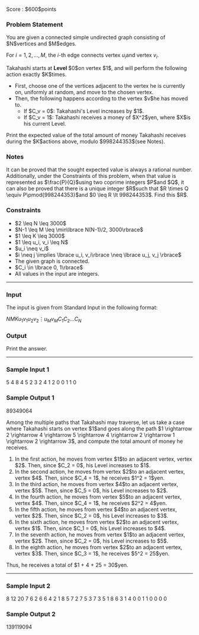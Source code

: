 
<div>

<span>

<span>

<p>
Score : $600$points
</p>

<div>

<section>

### **Problem Statement**

<p>
You are given a connected simple undirected graph consisting of $N$vertices and $M$edges.

For $i = 1, 2, \ldots, M$, the $i$-th edge connects vertex $u_i$and vertex $v_i$.
</p>

<p>
Takahashi starts at 
<strong>
Level
</strong>
$0$on vertex $1$, and will perform the following action exactly $K$times.
</p>

<ul>

<li>
First, choose one of the vertices adjacent to the vertex he is currently on, uniformly at random, and move to the chosen vertex.
</li>

<li>
Then, the following happens according to the vertex $v$he has moved to.
<ul>

<li>
If $C_v = 0$: Takahashi's Level increases by $1$.
</li>

<li>
If $C_v = 1$: Takahashi receives a money of $X^2$yen, where $X$is his current Level.
</li>

</ul>

</li>

</ul>

<p>
Print the expected value of the total amount of money Takahashi receives during the $K$actions above, modulo $998244353$(see Notes).
</p>

</section>

</div>

<div>

<section>

### **Notes**

<p>
It can be proved that the sought expected value is always a rational number. Additionally, under the Constraints of this problem, when that value is represented as $\frac{P}{Q}$using two coprime integers $P$and $Q$, it can also be proved that there is a unique integer $R$such that $R \times Q \equiv P\pmod{998244353}$and $0 \leq R \lt 998244353$. Find this $R$.
</p>

</section>

</div>

<div>

<section>

### **Constraints**

<ul>

<li>
$2 \leq N \leq 3000$
</li>

<li>
$N-1 \leq M \leq \min\lbrace N(N-1)/2, 3000\rbrace$
</li>

<li>
$1 \leq K \leq 3000$
</li>

<li>
$1 \leq u_i, v_i \leq N$
</li>

<li>
$u_i \neq v_i$
</li>

<li>
$i \neq j \implies \lbrace u_i, v_i\rbrace \neq \lbrace u_j, v_j \rbrace$
</li>

<li>
The given graph is connected.
</li>

<li>
$C_i \in \lbrace 0, 1\rbrace$
</li>

<li>
All values in the input are integers.
</li>

</ul>

</section>

</div>

---

<div>

<div>

<section>

### **Input**

<p>
The input is given from Standard Input in the following format:
</p>

<div>

$N$$M$$K$$u_1$$v_1$$u_2$$v_2$$\vdots$$u_M$$v_M$$C_1$$C_2$$\ldots$$C_N$
</div>

</section>

</div>

<div>

<section>

### **Output**

<p>
Print the answer.
</p>

</section>

</div>

</div>

---

<div>

<section>

### **Sample Input 1**

<div>

5 4 8
4 5
2 3
2 4
1 2
0 0 1 1 0

</div>

</section>

</div>

<div>

<section>

### **Sample Output 1**

<div>

89349064

</div>

<p>
Among the multiple paths that Takahashi may traverse, let us take a case where Takahashi starts on vertex $1$and goes along the path $1 \rightarrow 2 \rightarrow 4 \rightarrow 5 \rightarrow 4 \rightarrow 2 \rightarrow 1 \rightarrow 2 \rightarrow 3$, and compute the total amount of money he receives.
</p>

<ol>

<li>
In the first action, he moves from vertex $1$to an adjacent vertex, vertex $2$. Then, since $C_2 = 0$, his Level increases to $1$.
</li>

<li>
In the second action, he moves from vertex $2$to an adjacent vertex, vertex $4$. Then, since $C_4 = 1$, he receives $1^2 = 1$yen.
</li>

<li>
In the third action, he moves from vertex $4$to an adjacent vertex, vertex $5$. Then, since $C_5 = 0$, his Level increases to $2$.
</li>

<li>
In the fourth action, he moves from vertex $5$to an adjacent vertex, vertex $4$. Then, since $C_4 = 1$, he receives $2^2 = 4$yen.
</li>

<li>
In the fifth action, he moves from vertex $4$to an adjacent vertex, vertex $2$. Then, since $C_2 = 0$, his Level increases to $3$.
</li>

<li>
In the sixth action, he moves from vertex $2$to an adjacent vertex, vertex $1$. Then, since $C_1 = 0$, his Level increases to $4$.
</li>

<li>
In the seventh action, he moves from vertex $1$to an adjacent vertex, vertex $2$. Then, since $C_2 = 0$, his Level increases to $5$.
</li>

<li>
In the eighth action, he moves from vertex $2$to an adjacent vertex, vertex $3$. Then, since $C_3 = 1$, he receives $5^2 = 25$yen.
</li>

</ol>

<p>
Thus, he receives a total of $1 + 4 + 25 = 30$yen.
</p>

</section>

</div>

---

<div>

<section>

### **Sample Input 2**

<div>

8 12 20
7 6
2 6
6 4
2 1
8 5
7 2
7 5
3 7
3 5
1 8
6 3
1 4
0 0 1 1 0 0 0 0

</div>

</section>

</div>

<div>

<section>

### **Sample Output 2**

<div>

139119094

</div>

</section>

</div>

</span>

</span>

</div>
